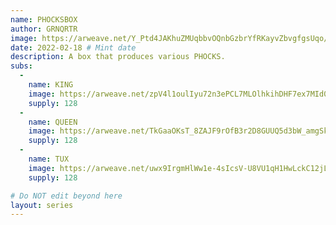 ```yaml
---
name: PHOCKSBOX
author: GRNQRTR
image: https://arweave.net/Y_Ptd4JAKhuZMUqbbvOQnbGzbrYfRKayvZbvgfgsUqo/PHOCKSBOX.gif
date: 2022-02-18 # Mint date
description: A box that produces various PHOCKS.
subs: 
  - 
    name: KING
    image: https://arweave.net/zpV4l1oulIyu72n3ePCL7MLOlhkihDHF7ex7MId0TdI/KING.gif
    supply: 128
  - 
    name: QUEEN
    image: https://arweave.net/TkGaaOKsT_8ZAJF9rOfB3r2D8GUUQ5d3bW_amgSkR64/QUEEN.gif
    supply: 128
  - 
    name: TUX
    image: https://arweave.net/uwx9IrgmHlWw1e-4sIcsV-U8VU1qH1HwLckC12jLcJg/TUX.gif
    supply: 128

# Do NOT edit beyond here
layout: series
---
```

